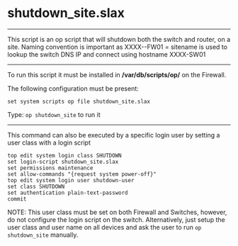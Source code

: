 # shutdown_site.slax

************************************************
This script is an op script that will shutdown 
both the switch and router, on a site. 
Naming convention is important as XXXX--FW01 = sitename
is used to lookup the switch DNS IP and connect
using hostname XXXX-SW01
***************************************************
To run this script it must be installed in
 **/var/db/scripts/op/**  on the Firewall.
 
The following configuration must be present:
```
set system scripts op file shutdown_site.slax
```

Type: `op shutdown_site` to run it
***************************************************
This command can also be executed by a specific login user by setting a user class with a login script 
```
top edit system login class SHUTDOWN 
set login-script shutdown_site.slax
set permissions maintenance
set allow-commands "{request system power-off}"
top edit system login user shutdown-user
set class SHUTDOWN
set authentication plain-text-password
commit
```
NOTE: This user class must be set on both Firewall and Switches, however, do not configure the login script on the switch.
Alternatively, just setup the user class and user name on all devices and ask the user to run `op shutdown_site` manually.
